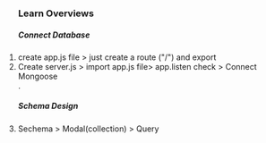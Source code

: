 
 <ol>
  <h3>Learn Overviews</h3>
    <h5>Connect Database</h5>
    <li>create app.js file > just create a route ("/") and export  </li>
    <li> Create server.js > import app.js file> app.listen check > Connect Mongoose </li>
.   <h5>Schema Design</h5>
    <li>Sechema > Modal(collection) > Query   </li>
     
    
    

</ol> 



